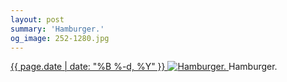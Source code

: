 ```yaml
---
layout: post
summary: 'Hamburger.'
og_image: 252-1280.jpg
---
```


<p>
 <time>
  <a href="/252">
   {{ page.date | date: "%B %-d, %Y" }}
  </a>
 </time>
 <a href="/252">
  <img alt="Hamburger." data-taken="12/16/2013" sizes="(min-width: 700px) 50vw, calc(100vw - 2rem)" src="{{ site.assets_url }}/252-640.jpg" srcset="{{ site.assets_url }}/252-1280.jpg 1280w, {{ site.assets_url }}/252-960.jpg 960w, {{ site.assets_url }}/252-640.jpg 640w, {{ site.assets_url }}/252-320.jpg 320w"/>
 </a>
 <span>
  Hamburger.
 </span>
</p>
